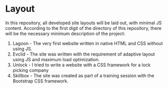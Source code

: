 # Layout
In this repository, all developed site layouts will be laid out, with minimal JS content. According to the first digit of the directory of this repository, there will be the necessary minimum description of the project:
1. Lagoon - The very first website written in native HTML and CSS without using JS.
2. Evclid - The site was written with the requirement of adaptive layout using JS and maximum load optimization.
3. Unlock - I tried to write a website with a CSS framework for a lock picking company
4. Skillbox - The site was created as part of a training session with the Bootstrap CSS framework.